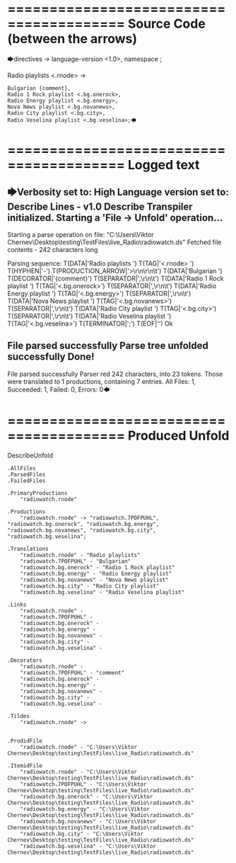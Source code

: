 ========================================
Source Code (between the arrows)
========================================

🡆directives ->
	language-version <1.0>,
	namespace <radiowatch>;

Radio playlists <.rnode> ->

	Bulgarian {comment},
	Radio 1 Rock playlist <.bg.onerock>,
	Radio Energy playlist <.bg.energy>,
	Nova News playlist <.bg.novanews>,
	Radio City playlist <.bg.city>,
	Radio Veselina playlist <.bg.veselina>;🡄

========================================
Logged text
========================================

🡆Verbosity set to: High
Language version set to: Describe Lines - v1.0
Describe Transpiler initialized.
Starting a 'File -> Unfold' operation...
------------------------
Starting a parse operation on file: "C:\Users\Viktor Chernev\Desktop\testing\TestFiles\live_Radio\radiowatch.ds"
Fetched file contents - 242 characters long

Parsing sequence: T(DATA|'Radio playlists ') T(TAG|'<.rnode> ') T(HYPHEN|'-') T(PRODUCTION_ARROW|'>\r\n\r\n\t') T(DATA|'Bulgarian ') T(DECORATOR|'{comment}') T(SEPARATOR|',\r\n\t') T(DATA|'Radio 1 Rock playlist ') T(TAG|'<.bg.onerock>') T(SEPARATOR|',\r\n\t') T(DATA|'Radio Energy playlist ') T(TAG|'<.bg.energy>') T(SEPARATOR|',\r\n\t') T(DATA|'Nova News playlist ') T(TAG|'<.bg.novanews>') T(SEPARATOR|',\r\n\t') T(DATA|'Radio City playlist ') T(TAG|'<.bg.city>') T(SEPARATOR|',\r\n\t') T(DATA|'Radio Veselina playlist ') T(TAG|'<.bg.veselina>') T(TERMINATOR|';') T(EOF|'<EOF>') Ok

File parsed successfully
Parse tree unfolded successfully
Done!
------------------------
File parsed successfully
Parser red 242 characters, into 23 tokens.
Those were translated to 1 productions, containing 7 entries.
All Files: 1, Succeeded: 1, Failed: 0, Errors: 0🡄

========================================
Produced Unfold
========================================

DescribeUnfold

    .AllFiles
    .ParsedFiles
    .FailedFiles

    .PrimaryProductions
        "radiowatch.rnode" 

    .Productions
        "radiowatch.rnode" -> "radiowatch.7POFPUHL", "radiowatch.bg.onerock", "radiowatch.bg.energy", "radiowatch.bg.novanews", "radiowatch.bg.city", "radiowatch.bg.veselina";

    .Translations
        "radiowatch.rnode" - "Radio playlists"
        "radiowatch.7POFPUHL" - "Bulgarian"
        "radiowatch.bg.onerock" - "Radio 1 Rock playlist"
        "radiowatch.bg.energy" - "Radio Energy playlist"
        "radiowatch.bg.novanews" - "Nova News playlist"
        "radiowatch.bg.city" - "Radio City playlist"
        "radiowatch.bg.veselina" - "Radio Veselina playlist"

    .Links
        "radiowatch.rnode" - 
        "radiowatch.7POFPUHL" - 
        "radiowatch.bg.onerock" - 
        "radiowatch.bg.energy" - 
        "radiowatch.bg.novanews" - 
        "radiowatch.bg.city" - 
        "radiowatch.bg.veselina" - 

    .Decorators
        "radiowatch.rnode" - 
        "radiowatch.7POFPUHL" - "comment"
        "radiowatch.bg.onerock" - 
        "radiowatch.bg.energy" - 
        "radiowatch.bg.novanews" - 
        "radiowatch.bg.city" - 
        "radiowatch.bg.veselina" - 

    .Tildes
        "radiowatch.rnode" -> 


    .ProdidFile
        "radiowatch.rnode" - "C:\Users\Viktor Chernev\Desktop\testing\TestFiles\live_Radio\radiowatch.ds"

    .ItemidFile
        "radiowatch.rnode" - "C:\Users\Viktor Chernev\Desktop\testing\TestFiles\live_Radio\radiowatch.ds"
        "radiowatch.7POFPUHL" - "C:\Users\Viktor Chernev\Desktop\testing\TestFiles\live_Radio\radiowatch.ds"
        "radiowatch.bg.onerock" - "C:\Users\Viktor Chernev\Desktop\testing\TestFiles\live_Radio\radiowatch.ds"
        "radiowatch.bg.energy" - "C:\Users\Viktor Chernev\Desktop\testing\TestFiles\live_Radio\radiowatch.ds"
        "radiowatch.bg.novanews" - "C:\Users\Viktor Chernev\Desktop\testing\TestFiles\live_Radio\radiowatch.ds"
        "radiowatch.bg.city" - "C:\Users\Viktor Chernev\Desktop\testing\TestFiles\live_Radio\radiowatch.ds"
        "radiowatch.bg.veselina" - "C:\Users\Viktor Chernev\Desktop\testing\TestFiles\live_Radio\radiowatch.ds"

